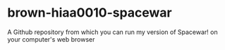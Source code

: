 # brown-hiaa0010-spacewar
A Github repository from which you can run my version of Spacewar! on your computer's web browser
